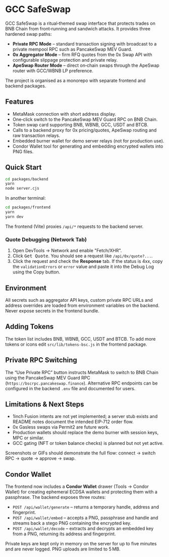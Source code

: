 # GCC SafeSwap

GCC SafeSwap is a ritual‑themed swap interface that protects trades on BNB Chain from front‑running and sandwich attacks.  It provides three hardened swap paths:

* **Private RPC Mode** – standard transaction signing with broadcast to a private mempool RPC such as PancakeSwap MEV Guard.
* **0x Aggregator Mode** – firm RFQ quotes from the 0x Swap API with configurable slippage protection and private relay.
* **ApeSwap Router Mode** – direct on‑chain swaps through the ApeSwap router with GCC/WBNB LP preference.

The project is organised as a monorepo with separate frontend and backend packages.

## Features

* MetaMask connection with short address display.
* One‑click switch to the PancakeSwap MEV Guard RPC on BNB Chain.
* Token swap card supporting BNB, WBNB, GCC, USDT and BTCB.
* Calls to a backend proxy for 0x pricing/quotes, ApeSwap routing and raw transaction relays.
* Embedded burner wallet for demo server relays (not for production use).
* Condor Wallet tool for generating and embedding encrypted wallets into PNG files.

## Quick Start

```bash
cd packages/backend
yarn
node server.cjs
```

In another terminal:

```bash
cd packages/frontend
yarn
yarn dev
```

The frontend (Vite) proxies `/api/*` requests to the backend server.

### Quote Debugging (Network Tab)

1. Open DevTools → Network and enable "Fetch/XHR".
2. Click <kbd>Get Quote</kbd>. You should see a request like `/api/0x/quote?...`.
3. Click the request and check the **Response** tab. If the status is 4xx, copy the `validationErrors` or `error` value and paste it into the Debug Log using the Copy button.

## Environment

All secrets such as aggregator API keys, custom private RPC URLs and address overrides are loaded from environment variables on the backend.  Never expose secrets in the frontend bundle.

## Adding Tokens

The token list includes BNB, WBNB, GCC, USDT and BTCB.  To add more tokens or icons edit `src/lib/tokens-bsc.js` in the frontend package.

## Private RPC Switching

The “Use Private RPC” button instructs MetaMask to switch to BNB Chain using the PancakeSwap MEV Guard RPC (`https://bscrpc.pancakeswap.finance`).  Alternative RPC endpoints can be configured in the backend `.env` file and documented for users.

## Limitations & Next Steps

* 1inch Fusion intents are not yet implemented; a server stub exists and README notes document the intended EIP‑712 order flow.
* 0x Gasless swaps via Permit2 are future work.
* Production wallets should replace the demo burner with session keys, MPC or similar.
* GCC gating (NFT or token balance checks) is planned but not yet active.

Screenshots or GIFs should demonstrate the full flow: connect → switch RPC → quote → approve → swap.

## Condor Wallet

The frontend now includes a **Condor Wallet** drawer (Tools → Condor Wallet) for creating ephemeral ECDSA wallets and protecting them with a passphrase.  The backend exposes three routes:

* `POST /api/wallet/generate` – returns a temporary handle, address and fingerprint.
* `POST /api/wallet/embed` – accepts a PNG, passphrase and handle and streams back a stego PNG containing the encrypted key.
* `POST /api/wallet/decode` – extracts and decrypts an embedded key from a PNG, returning its address and fingerprint.

Private keys are kept only in memory on the server for up to five minutes and are never logged.  PNG uploads are limited to 5 MB.

